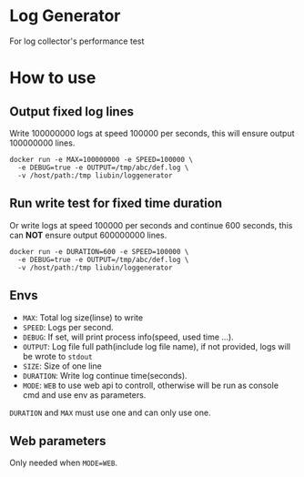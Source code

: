 # Log Generator

For log collector's performance test

# How to use


## Output fixed log lines

Write 100000000 logs at speed 100000 per seconds, this will ensure output 100000000 lines.

```
docker run -e MAX=100000000 -e SPEED=100000 \
  -e DEBUG=true -e OUTPUT=/tmp/abc/def.log \
  -v /host/path:/tmp liubin/loggenerator
```

## Run write test for fixed time duration

Or write logs at speed 100000 per seconds and continue 600 seconds, this can **NOT** ensure output 600000000 lines.

```
docker run -e DURATION=600 -e SPEED=100000 \
  -e DEBUG=true -e OUTPUT=/tmp/abc/def.log \
  -v /host/path:/tmp liubin/loggenerator
```
## Envs

* `MAX`: Total log size(linse) to write
* `SPEED`: Logs per second.
* `DEBUG`: If set, will print process info(speed, used time ...).
* `OUTPUT`: Log file full path(include log file name), if not provided, logs will be wrote to `stdout`
* `SIZE`: Size of one line
* `DURATION`: Write log continue time(seconds).
* `MODE`: `WEB` to use web api to controll, otherwise will be run as console cmd and use env as parameters.

`DURATION` and `MAX` must use one and can only use one.

## Web parameters

Only needed when `MODE=WEB`.



